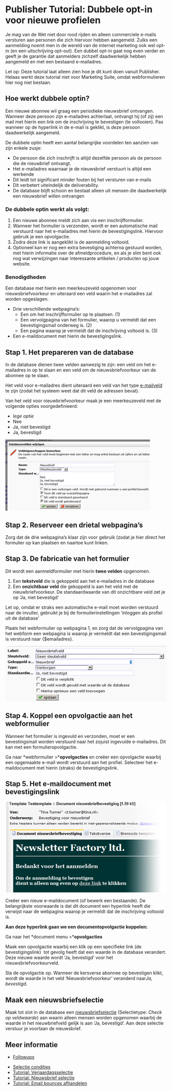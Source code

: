# Publisher Tutorial: Dubbele opt-in voor nieuwe profielen

Je mag van de Wet niet door rood rijden en alleen commerciele e-mails
versturen aan personen die zich hiervoor hebben aangemeld. Zulks een
aanmelding noemt men in de wereld van de internet marketing ook wel
opt-in (en een uitschrijving opt-out). Een dubbel opt-in gaat nog even
verder en geeft je de garantie dat aanmelders zichzelf daadwerkelijk
hebben aangemeld en met een bestaand e-mailadres.

Let op: Deze tutorial laat alleen zien hoe je dit kunt doen vanuit Publisher. 
Helaas werkt deze tutorial niet voor Marketing Suite, omdat webformulieren 
hier nog niet bestaan.

Hoe werkt dubbele optin?
------------------------

Een nieuwe abonnee wil graag een periodieke nieuwsbrief ontvangen.
Wanneer deze persoon zijn e-mailadres achterlaat, ontvangt hij (of zij)
een mail met hierin een link om de inschrijving te bevestigen (te
voltooien). Pas wanneer op de hyperlink in de e-mail is geklikt, is deze
persoon daadwerkelijk aangemeld.

De dubbele optin heeft een aantal belangrijke voordelen ten aanzien van
zijn enkele zusje:

-   De persoon die zich inschrijft is altijd dezelfde persoon als de
    persoon die de nieuwbrief ontvangt.
-   Het e-mailadres waarnaar je de nieuwsbrief verstuurt is altijd een
    werkende
-   Dit leidt tot significant minder fouten bij het versturen van
    e-mails
-   Dit verbetert uiteindelijk de deliverability.
-   De database blijft schoon en bestaat alleen uit mensen die
    daadwerkelijk een nieuwsbrief willen ontvangen

### De dubbele optin werkt als volgt:

1.  Een nieuwe abonnee meldt zich aan via een inschrijfformulier.
2.  Wanneer het formulier is verzonden, wordt er een automatische mail
    verstuurd naar het e-mailadres met hierin de bevestigingslink.
    Hiervoor gebruik je een opvolgactie.
3.  Zodra deze link is aangeklikt is de aanmelding voltooid.
4.  Optioneel kan er nog een extra bevestiging achterna gestuurd worden,
    met hierin informatie over de afmeldprocedure, en als je slim bent
    ook nog wat verwijzingen naar interessante artikelen / producten op
    jouw website.

### Benodigdheden

Een database met hierin een meerkeuzeveld opgenomen voor
nieuwsbriefvoorkeur en uiteraard een veld waarin het e-mailadres zal
worden opgeslagen.

-   Drie verschillende webpagina’s:
    -   Een om het inschrijfformulier op te plaatsen. (1)
    -   Een vervolgpagina van het formulier, waarop u vermeldt dat een
        bevestigingsmail onderweg is. (2)
    -   Een pagina waarop je vermeldt dat de inschrijving voltooid is.
        (3)
-   Een e-maildocument met hierin de bevestigingslink.

Stap 1. Het prepareren van de database
--------------------------------------

In de database dienen twee velden aanwezig te zijn: een veld om het
e-mailadres in op te slaan en een veld om de nieuwsbriefvoorkeur van de
abonnee op te slaan.

Het veld voor e-mailadres dient uiteraard een veld van het type
[e-mailveld](./database-fields-and-collections)
te zijn (zodat het systeem weet dat dit veld de adressen bevat).

Van het veld voor nieuwbriefvoorkeur maak je een meerkeuzeveld met de
volgende opties voorgedefinieerd:

-   *lege optie*
-   Nee
-   Ja, niet bevestigd
-   Ja, bevestigd

![](../images/afbeelding.png)

Stap 2. Reserveer een drietal webpagina’s
-----------------------------------------

Zorg dat de drie webpagina’s klaar zijn voor gebruik (zodat je hier
direct het formulier op kan plaatsen en naartoe kunt linken.

Stap 3. De fabricatie van het formulier
---------------------------------------

Dit wordt een aanmeldformulier met hierin **twee velden** opgenomen.

1.  Een **tekstveld** die is gekoppeld aan het e-mailadres in de
    database
2.  Een **onzichtbaar veld** die gekoppeld is aan het veld met de
    nieuwbriefvoorkeur. De standaardwaarde van dit onzichtbare veld zet
    je op ‘Ja, niet bevestigd’

Let op, omdat er straks een automatische e-mail moet worden verstuurd
naar de invuller, gebruikt je bij de formulierinstellingen ‘inloggen als
profiel uit de database'

Plaats het webformulier op webpagina 1, en zorg dat de vervolgpagina van
het webform een webpagina is waarop je vermeldt dat een bevestigingsmail
is verstuurd naar {\$emailadres}.

![](../images/afbeelding2.png)

Stap 4. Koppel een opvolgactie aan het webformulier
---------------------------------------------------

Wanneer het formulier is ingevuld en verzonden, moet er een
bevestingsmail worden verstuurd naar het zojuist ingevulde e-mailadres.
Dit kan met een formulieropvolgactie.

Ga naar *webformulier \>***opvolgacties** en creëer een opvolgactie
waarbij een opgemaakte e-mail wordt verstuurd aan het profiel. Selecteer
het e-maildocument met hierin (straks) de bevestigingslink.

Stap 5. Het e-maildocument met bevestigingslink
-----------------------------------------------

![](../images/afbeelding3.png)

Creëer een nieuw e-maildocument (of bewerk een bestaande). De
belangrijkste voorwaarde is dat dit document een hyperlink heeft die
verwijst naar de webpagina waarop je vermeldt dat de inschrijving
voltooid is.

**Aan deze hyperlink gaan we een documentopvolgactie koppelen:**

Ga naar het *document menu \>***opvolgacties**

Maak een opvolgactie waarbij een klik op een specifieke link (de
bevestigingslink)  tot gevolg heeft dat een waarde in de database
verandert. Deze nieuwe waarde wordt ‘Ja, bevestigd’ voor het
nieuwsbriefvoorkeurveld.

Sla de opvolgactie op. Wanneer de kersverse abonnee op bevestigen klikt,
wordt de waarde in het veld ‘Nieuwsbriefvoorkeur’ veranderd naar*Ja,
bevestigd*.

Maak een nieuwsbriefselectie
----------------------------

Maak tot slot in de database een
[nieuwsbriefselectie](./create-a-mailing-list.md)
(Selectietype: *Check op veldwaarde*) aan waarin alleen mensen worden
opgenomen waarbij de waarde in het nieuwbriefveld gelijk is aan ‘Ja,
bevestigd’. Aan deze selectie verstuur je voortaan de nieuwsbrief.

## Meer informatie

- [Followups](./followups)
* [Selectie condities](./selections-conditions)
* [Tutorial: Verjaardagsselectie](./how-to-create-a-birthday-selection)
* [Tutorial: Nieuwsbrief selectie](./create-a-mailing-list)
* [Tutorial: Email bounces afhandelen](./automatically-process-bounces)
